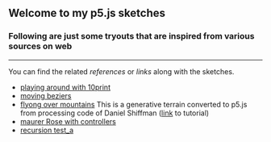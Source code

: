 ## Welcome to my p5.js sketches 

### Following are just some tryouts that are inspired from various sources on web
***
You can find the related _references_ or _links_ along with the sketches.

- [playing around with 10print](https://farzadgo.github.io/p5js-works/10print/index.html)
- [moving beziers](https://farzadgo.github.io/p5js-works/beziers/index.html)
- [flyong over mountains](https://farzadgo.github.io/p5js-works/fly_over/index.html)
This is a generative terrain converted to p5.js from processing code of Daniel Shiffman ([link](https://www.youtube.com/watch?v=IKB1hWWedMk) to tutorial)
- [maurer Rose with controllers](https://farzadgo.github.io/p5js-works/maurer_rose/index.html)
- [recursion test_a](https://farzadgo.github.io/p5js-works/recursion_a/index.html)
